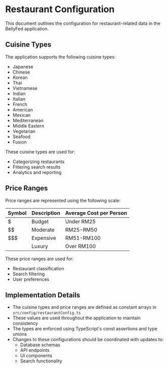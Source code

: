 # Restaurant Configuration

This document outlines the configuration for restaurant-related data in the BellyFed application.

## Cuisine Types

The application supports the following cuisine types:

- Japanese
- Chinese
- Korean
- Thai
- Vietnamese
- Indian
- Italian
- French
- American
- Mexican
- Mediterranean
- Middle Eastern
- Vegetarian
- Seafood
- Fusion

These cuisine types are used for:

- Categorizing restaurants
- Filtering search results
- Analytics and reporting

## Price Ranges

Price ranges are represented using the following scale:

| Symbol | Description | Average Cost per Person |
| ------ | ----------- | ----------------------- |
| $      | Budget      | Under RM25              |
| $$     | Moderate    | RM25-RM50               |
| $$$    | Expensive   | RM51-RM100              |
| $$$$   | Luxury      | Over RM100              |

These price ranges are used for:

- Restaurant classification
- Search filtering
- User preferences

## Implementation Details

- The cuisine types and price ranges are defined as constant arrays in `src/config/restaurantConfig.ts`
- These values are used throughout the application to maintain consistency
- The types are enforced using TypeScript's const assertions and type unions
- Changes to these configurations should be coordinated with updates to:
  - Database schemas
  - API endpoints
  - UI components
  - Search functionality
